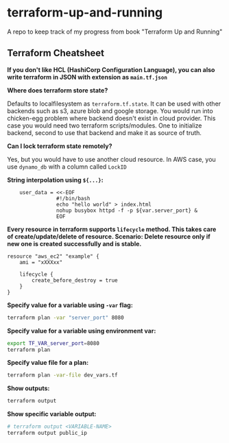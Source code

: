 # terraform-up-and-running
A repo to keep track of my progress from book "Terraform Up and Running"


## Terraform Cheatsheet

**If you don't like HCL (HashiCorp Configuration Language), you can also write terraform in JSON with extension as `main.tf.json`**


**Where does terraform store state?**

Defaults to localfilesystem as `terraform.tf.state`. It can be used with other backends such as s3, azure blob and google storage. 
You would run into chicken-egg problem where backend doesn't exist in cloud provider. This case you would need two terraform scripts/modules. One to initialize backend, second to use that backend and make it as source of truth.


**Can I lock terraform state remotely?**

Yes, but you would have to use another cloud resource. In AWS case, you use `dynamo_db` with a column called `LockID`



**String interpolation using `${...}`:**
```hcl
    user_data = <<-EOF
                #!/bin/bash
                echo "hello world" > index.html
                nohup busybox httpd -f -p ${var.server_port} &
                EOF
```


**Every resource in terraform supports `lifecycle` method.
This takes care of create/update/delete of resource.
Scenario: Delete resource only if new one is created successfully and is stable.**
```hcl
resource "aws_ec2" "example" {
    ami = "xXXXxx"

    lifecycle {
        create_before_destroy = true
    }
}

```


**Specify value for a variable using `-var` flag:**
```bash
terraform plan -var "server_port" 8080
```


**Specify value for a variable using environment var:**
```bash
export TF_VAR_server_port=8080
terraform plan
```


**Specify value file for a plan:**
```bash
terraform plan -var-file dev_vars.tf
```


**Show outputs:**
```bash
terraform output
```

**Show specific variable output:**
```bash
# terraform output <VARIABLE-NAME>
terraform output public_ip
```
